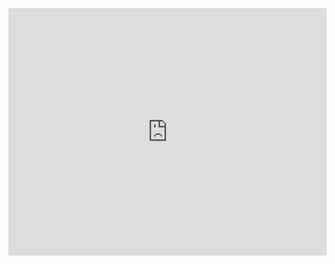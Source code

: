 <iframe frameborder="0" width="640" height="498" src="https://v.qq.com/iframe/player.html?vid=g0370gdbjnf&tiny=0&auto=0" allowfullscreen></iframe>